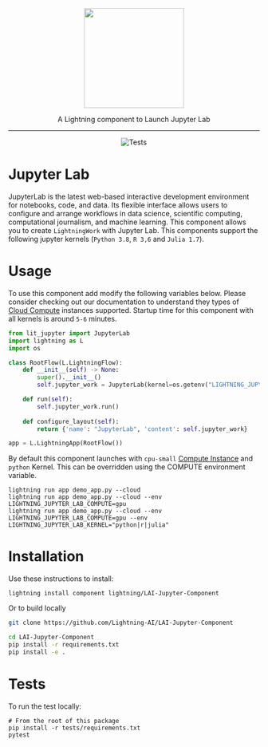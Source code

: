 <div align="center">
<img src="https://jupyter.org/assets/homepage/main-logo.svg" width="200px">

A Lightning component to Launch Jupyter Lab
______________________________________________________________________

![Tests](https://github.com/Lightning-AI/LAI-Jupyter-Component/actions/workflows/ci-testing.yml/badge.svg)
</div>

# Jupyter Lab
JupyterLab is the latest web-based interactive development environment for notebooks, code, and data. Its flexible interface allows users to configure and arrange workflows in data science, scientific computing, computational journalism, and machine learning. This component allows you to create `LightningWork` with Jupyter Lab. This components support the following jupyter kernels (`Python 3.8`, `R 3,6` and `Julia 1.7`).

# Usage
To use this component add modify the following variables below. Please consider checking out our documentation to understand they types of [Cloud Compute](https://lightning.ai/lightning-docs/core_api/lightning_work/compute.html) instances supported. Startup time for this component with all kernels is around `5-6` minutes.

```python
from lit_jupyter import JupyterLab
import lightning as L
import os

class RootFlow(L.LightningFlow):
    def __init__(self) -> None:
        super().__init__()
        self.jupyter_work = JupyterLab(kernel=os.getenv("LIGHTNING_JUPYTER_LAB_KERNEL", "python"), cloud_compute=L.CloudCompute(os.getenv("LIGHTNING_JUPYTER_LAB_COMPUTE", "cpu-small")))

    def run(self):
        self.jupyter_work.run()
    
    def configure_layout(self):
        return {'name': "JupyterLab", 'content': self.jupyter_work}

app = L.LightningApp(RootFlow())
```

By default this component launches with `cpu-small` [Compute Instance](https://lightning.ai/lightning-docs/core_api/lightning_work/compute.html) and `python` Kernel. This can be overridden using the COMPUTE environment variable.


```
lightning run app demo_app.py --cloud
lightning run app demo_app.py --cloud --env LIGHTNING_JUPYTER_LAB_COMPUTE=gpu
lightning run app demo_app.py --cloud --env LIGHTNING_JUPYTER_LAB_COMPUTE=gpu --env LIGHTNING_JUPYTER_LAB_KERNEL="python|r|julia"
```


# Installation
Use these instructions to install:

```
lightning install component lightning/LAI-Jupyter-Component
```

Or to build locally
```bash
git clone https://github.com/Lightning-AI/LAI-Jupyter-Component

cd LAI-Jupyter-Component
pip install -r requirements.txt
pip install -e .
```

# Tests
To run the test locally:
```
# From the root of this package
pip install -r tests/requirements.txt
pytest
```
